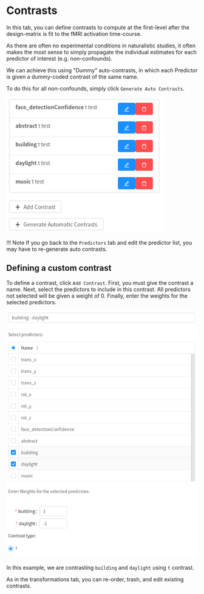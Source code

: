 # Contrasts

In this tab, you can define contrasts to compute at the first-level after the design-matrix is fit to the fMRI activation time-course.

As there are often no experimental conditions in naturalistic studies, it often makes the most sense to simply propagate the individual estimates for each predictor of interest (e.g. non-confounds).

We can achieve this using "Dummy" auto-contrasts, in which each Predictor is given a dummy-coded contrast of the same name.

To do this for all non-confounds, simply click `Generate Auto Contrasts`.

![auto_contrasts](img/contrasts.png)

!!! Note
    If you go back to the `Predictors` tab and edit the predictor list, you may have to re-generate auto contrasts.


## Defining a custom contrast

To define a contrast, click `Add Contrast`. First, you must give the contrast a name.
Next, select the predictors to include in this contrast. All predictors not selected will be given a weight of 0.
Finally, enter the weights for the selected predictors.

![Add contrast](img/contrasts_add.png)

In this example, we are contrasting `building` and `daylight` using `t` contrast.

As in the transformations tab, you can re-order, trash, and edit existing contrasts.

